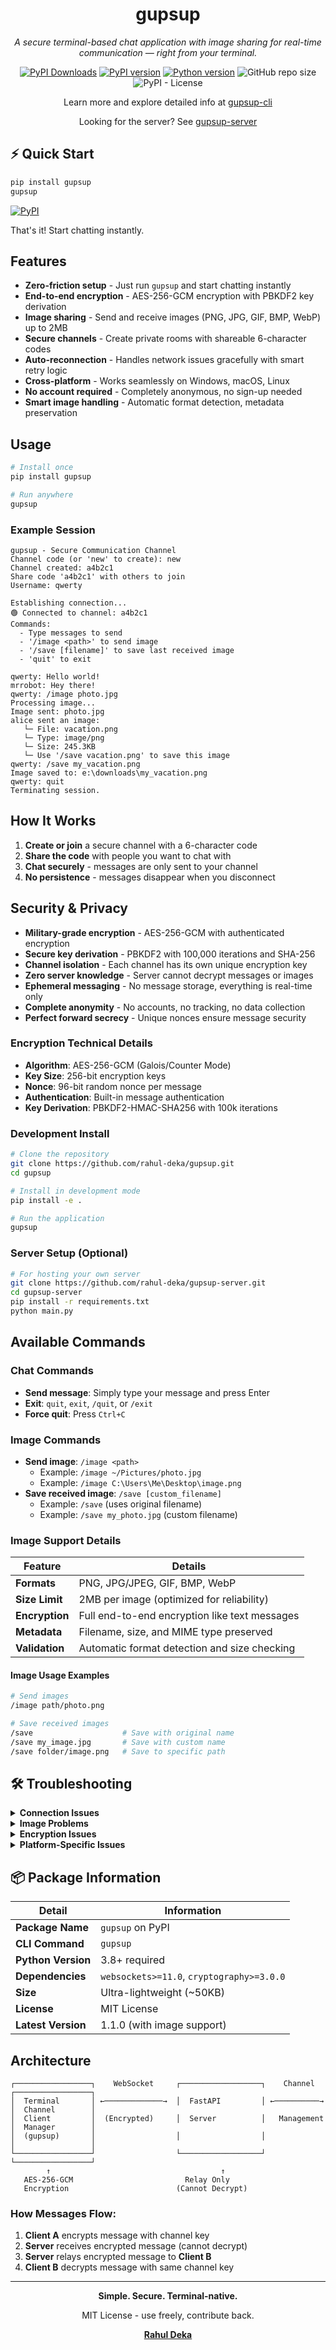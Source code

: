 <div align="center">

# gupsup

<em>A secure terminal-based chat application with image sharing for real-time communication — right from your terminal.</em>

[![PyPI Downloads](https://static.pepy.tech/personalized-badge/gupsup?period=total&units=NONE&left_color=GREY&right_color=BLUE&left_text=downloads)](https://pepy.tech/projects/gupsup)
[![PyPI version](https://img.shields.io/pypi/v/gupsup)](https://pypi.org/project/gupsup/)
[![Python version](https://img.shields.io/pypi/pyversions/gupsup)](https://pypi.org/project/gupsup/)
![GitHub repo size](https://img.shields.io/github/repo-size/rahul-deka/gupsup?label=size)
![PyPI - License](https://img.shields.io/pypi/l/gupsup)

Learn more and explore detailed info at [gupsup-cli](https://gupsup-cli.vercel.app/)

Looking for the server? See [gupsup-server](https://github.com/rahul-deka/terminalchat-server)
</div>



## ⚡ Quick Start

```bash
pip install gupsup
gupsup
```

[![PyPI](https://img.shields.io/pypi/v/gupsup?label=Install%20from%20PyPI)](https://pypi.org/project/gupsup/)

That's it! Start chatting instantly.

## Features

- **Zero-friction setup** - Just run `gupsup` and start chatting instantly
- **End-to-end encryption** - AES-256-GCM encryption with PBKDF2 key derivation
- **Image sharing** - Send and receive images (PNG, JPG, GIF, BMP, WebP) up to 2MB
- **Secure channels** - Create private rooms with shareable 6-character codes  
- **Auto-reconnection** - Handles network issues gracefully with smart retry logic
- **Cross-platform** - Works seamlessly on Windows, macOS, Linux
- **No account required** - Completely anonymous, no sign-up needed
- **Smart image handling** - Automatic format detection, metadata preservation

## Usage

```bash
# Install once
pip install gupsup

# Run anywhere
gupsup
```

### Example Session
```
gupsup - Secure Communication Channel
Channel code (or 'new' to create): new
Channel created: a4b2c1
Share code 'a4b2c1' with others to join
Username: qwerty

Establishing connection...
🟢 Connected to channel: a4b2c1
Commands:
  - Type messages to send
  - '/image <path>' to send image
  - '/save [filename]' to save last received image
  - 'quit' to exit

qwerty: Hello world!
mrrobot: Hey there!
qwerty: /image photo.jpg
Processing image...
Image sent: photo.jpg
alice sent an image:
   └─ File: vacation.png
   └─ Type: image/png
   └─ Size: 245.3KB
   └─ Use '/save vacation.png' to save this image
qwerty: /save my_vacation.png
Image saved to: e:\downloads\my_vacation.png
qwerty: quit
Terminating session.
```

## How It Works

1. **Create or join** a secure channel with a 6-character code
2. **Share the code** with people you want to chat with
3. **Chat securely** - messages are only sent to your channel
4. **No persistence** - messages disappear when you disconnect

## Security & Privacy

- **Military-grade encryption** - AES-256-GCM with authenticated encryption
- **Secure key derivation** - PBKDF2 with 100,000 iterations and SHA-256
- **Channel isolation** - Each channel has its own unique encryption key
- **Zero server knowledge** - Server cannot decrypt messages or images
- **Ephemeral messaging** - No message storage, everything is real-time only
- **Complete anonymity** - No accounts, no tracking, no data collection
- **Perfect forward secrecy** - Unique nonces ensure message security

### Encryption Technical Details
- **Algorithm**: AES-256-GCM (Galois/Counter Mode)
- **Key Size**: 256-bit encryption keys
- **Nonce**: 96-bit random nonce per message
- **Authentication**: Built-in message authentication
- **Key Derivation**: PBKDF2-HMAC-SHA256 with 100k iterations

### Development Install
```bash
# Clone the repository
git clone https://github.com/rahul-deka/gupsup.git
cd gupsup

# Install in development mode
pip install -e .

# Run the application
gupsup
```

### Server Setup (Optional)
```bash
# For hosting your own server
git clone https://github.com/rahul-deka/gupsup-server.git
cd gupsup-server
pip install -r requirements.txt
python main.py
```

## Available Commands

### Chat Commands
- **Send message**: Simply type your message and press Enter
- **Exit**: `quit`, `exit`, `/quit`, or `/exit`
- **Force quit**: Press `Ctrl+C`

### Image Commands
- **Send image**: `/image <path>` 
  - Example: `/image ~/Pictures/photo.jpg`
  - Example: `/image C:\Users\Me\Desktop\image.png`
- **Save received image**: `/save [custom_filename]`
  - Example: `/save` (uses original filename)
  - Example: `/save my_photo.jpg` (custom filename)

### Image Support Details

| Feature | Details |
|---------|---------|
| **Formats** | PNG, JPG/JPEG, GIF, BMP, WebP |
| **Size Limit** | 2MB per image (optimized for reliability) |
| **Encryption** | Full end-to-end encryption like text messages |
| **Metadata** | Filename, size, and MIME type preserved |
| **Validation** | Automatic format detection and size checking |

#### Image Usage Examples
```bash
# Send images
/image path/photo.png

# Save received images
/save                    # Save with original name
/save my_image.jpg       # Save with custom name
/save folder/image.png   # Save to specific path
```

## 🛠️ Troubleshooting

<details>
<summary><strong>Connection Issues</strong></summary>

**Symptoms**: Connection timeouts, frequent disconnects
- First connection may be slow (server waking up)
- Retry connection - should be faster on subsequent attempts
- Check your internet connection
- Verify the server is accessible

</details>

<details>
<summary><strong>Image Problems</strong></summary>

**Large images failing**: 
- Ensure image is under 2MB
- Use image compression tools if needed
- Supported formats: PNG, JPG, GIF, BMP, WebP

**Can't save images**:
- Check file permissions in save directory
- Ensure sufficient disk space
- Try saving to a different location

</details>

<details>
<summary><strong>Encryption Issues</strong></summary>

**Messages appear garbled**:
- Ensure all users have the same channel code
- Verify everyone is using the latest version
- Try creating a new channel

**Can't see messages**:
- Confirm you're in the correct channel
- Check if other users are actually connected
- Restart the application

</details>

<details>
<summary><strong>Platform-Specific Issues</strong></summary>

**Windows**: 
- Use PowerShell or Command Prompt
- Ensure Python 3.8+ is installed

**macOS/Linux**:
- Use Terminal application
- May need to install Python development headers
- Check file path permissions for images

</details>

## 📦 Package Information

| Detail | Information |
|--------|-------------|
| **Package Name** | `gupsup` on PyPI |
| **CLI Command** | `gupsup` |
| **Python Version** | 3.8+ required |
| **Dependencies** | `websockets>=11.0`, `cryptography>=3.0.0` |
| **Size** | Ultra-lightweight (~50KB) |
| **License** | MIT License |
| **Latest Version** | 1.1.0 (with image support) |

## Architecture

```
┌─────────────────┐    WebSocket     ┌──────────────────┐    Channel    ┌─────────────────┐
│  Terminal       │ ←─────────────→  │  FastAPI         │ ←──────────→  │  Channel        │
│  Client         │  (Encrypted)     │  Server          │   Management  │  Manager        │
│  (gupsup)       │                  │                  │               │                 │
└─────────────────┘                  └──────────────────┘               └─────────────────┘
        ↑                                      ↑
   AES-256-GCM                         Relay Only
   Encryption                        (Cannot Decrypt)
```

### How Messages Flow:
1. **Client A** encrypts message with channel key
2. **Server** receives encrypted message (cannot decrypt)
3. **Server** relays encrypted message to **Client B**
4. **Client B** decrypts message with same channel key

---

<div align="center">

**Simple. Secure. Terminal-native.**

MIT License - use freely, contribute back. 

**[Rahul Deka](https://rahul-deka.vercel.app/)**

</div>